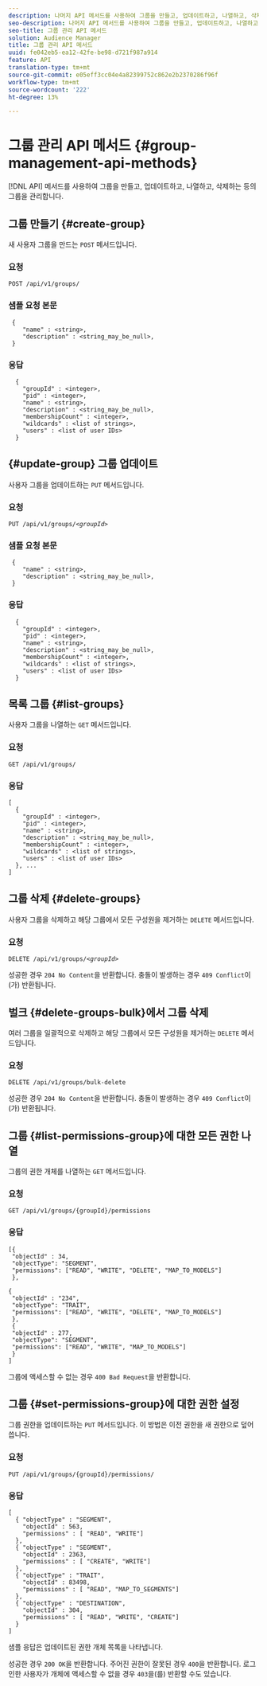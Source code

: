 ```yaml
---
description: 나머지 API 메서드를 사용하여 그룹을 만들고, 업데이트하고, 나열하고, 삭제할 수 있습니다.
seo-description: 나머지 API 메서드를 사용하여 그룹을 만들고, 업데이트하고, 나열하고, 삭제할 수 있습니다.
seo-title: 그룹 관리 API 메서드
solution: Audience Manager
title: 그룹 관리 API 메서드
uuid: fe042eb5-ea12-42fe-be98-d721f987a914
feature: API
translation-type: tm+mt
source-git-commit: e05eff3cc04e4a82399752c862e2b2370286f96f
workflow-type: tm+mt
source-wordcount: '222'
ht-degree: 13%

---
```



# 그룹 관리 API 메서드 {#group-management-api-methods}

[!DNL API] 메서드를 사용하여 그룹을 만들고, 업데이트하고, 나열하고, 삭제하는 등의 그룹을 관리합니다.

<!-- c_rest_api_user_man_group.xml -->

## 그룹 만들기 {#create-group}

새 사용자 그룹을 만드는 `POST` 메서드입니다.

<!-- r_rest_api_group_create.xml -->

### 요청

`POST /api/v1/groups/`

### 샘플 요청 본문

```
 {
    "name" : <string>,
    "description" : <string_may_be_null>,
 }
```

### 응답

```
  {
    "groupId" : <integer>,
    "pid" : <integer>,
    "name" : <string>,
    "description" : <string_may_be_null>,
    "membershipCount" : <integer>,
    "wildcards" : <list of strings>,
    "users" : <list of user IDs>
  }
```

## {#update-group} 그룹 업데이트

사용자 그룹을 업데이트하는 `PUT` 메서드입니다.

<!--
r_rest_api_group_update.xml
-->

### 요청

`PUT /api/v1/groups/`*`<groupId>`*

### 샘플 요청 본문

```
 {
    "name" : <string>,
    "description" : <string_may_be_null>,
 }
```

### 응답

```
  {
    "groupId" : <integer>,
    "pid" : <integer>,
    "name" : <string>,
    "description" : <string_may_be_null>,
    "membershipCount" : <integer>,
    "wildcards" : <list of strings>,
    "users" : <list of user IDs>
  }
```

## 목록 그룹 {#list-groups}

사용자 그룹을 나열하는 `GET` 메서드입니다.

<!--
r_rest_api_group_list.xml
-->

### 요청

`GET /api/v1/groups/`

### 응답

```
[
  { 
    "groupId" : <integer>,
    "pid" : <integer>,
    "name" : <string>,
    "description" : <string_may_be_null>,
    "membershipCount" : <integer>,
    "wildcards" : <list of strings>,
    "users" : <list of user IDs>
  }, ...
]
```

## 그룹 삭제 {#delete-groups}

사용자 그룹을 삭제하고 해당 그룹에서 모든 구성원을 제거하는 `DELETE` 메서드입니다.

<!-- r_rest_api_group_delete.xml -->

### 요청

`DELETE /api/v1/groups/`*`<groupId>`*

성공한 경우 `204 No Content`을 반환합니다. 충돌이 발생하는 경우 `409 Conflict`이(가) 반환됩니다.

## 벌크 {#delete-groups-bulk}에서 그룹 삭제

여러 그룹을 일괄적으로 삭제하고 해당 그룹에서 모든 구성원을 제거하는 `DELETE` 메서드입니다.

<!-- r_rest_api_group_delete_bulk.xml -->

### 요청

`DELETE /api/v1/groups/bulk-delete`

성공한 경우 `204 No Content`을 반환합니다. 충돌이 발생하는 경우 `409 Conflict`이(가) 반환됩니다.

## 그룹 {#list-permissions-group}에 대한 모든 권한 나열

그룹의 권한 개체를 나열하는 `GET` 메서드입니다.

<!-- r_rest_api_perm_list_group.xml -->

### 요청

`GET /api/v1/groups/{groupId}/permissions`

### 응답

```
[{
 "objectId" : 34,
 "objectType": "SEGMENT",
 "permissions": ["READ", "WRITE", "DELETE", "MAP_TO_MODELS"]
 },

{
 "objectId" : "234",
 "objectType": "TRAIT",
 "permissions": ["READ", "WRITE", "DELETE", "MAP_TO_MODELS"]
 },
 {
 "objectId" : 277,
 "objectType": "SEGMENT",
 "permissions": ["READ", "WRITE", "MAP_TO_MODELS"]
 }
]
```

그룹에 액세스할 수 없는 경우 `400 Bad Request`을 반환합니다.

## 그룹 {#set-permissions-group}에 대한 권한 설정

그룹 권한을 업데이트하는 `PUT` 메서드입니다. 이 방법은 이전 권한을 새 권한으로 덮어씁니다.

<!-- r_rest_api_perm_set.xml -->

### 요청

`PUT /api/v1/groups/{groupId}/permissions/`

### 응답

```
[ 
  { "objectType" : "SEGMENT",
    "objectId" : 563,
    "permissions" : [ "READ", "WRITE"]
  },
  { "objectType" : "SEGMENT",
    "objectId" : 2363,
    "permissions" : [ "CREATE", "WRITE"]
  },
  { "objectType" : "TRAIT",
    "objectId" : 83498,
    "permissions" : [ "READ", "MAP_TO_SEGMENTS"]
  },
  { "objectType" : "DESTINATION",
    "objectId" : 304,
    "permissions" : [ "READ", "WRITE", "CREATE"]
  }
]
```

샘플 응답은 업데이트된 권한 개체 목록을 나타냅니다.

성공한 경우 `200 OK`을 반환합니다. 주어진 권한이 잘못된 경우 `400`을 반환합니다. 로그인한 사용자가 개체에 액세스할 수 없을 경우 `403`을(를) 반환할 수도 있습니다.